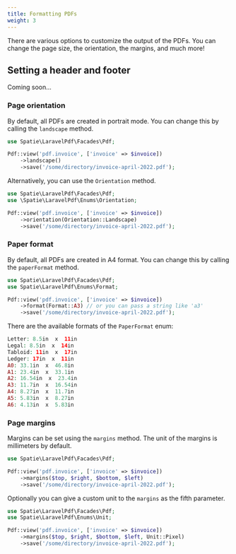 ```yaml
---
title: Formatting PDFs
weight: 3
---
```


There are various options to customize the output of the PDFs. You can change the page size, the orientation, the margins, and much more!

## Setting a header and footer

Coming soon...

### Page orientation

By default, all PDFs are created in portrait mode. You can change this by calling the `landscape` method.

```php
use Spatie\LaravelPdf\Facades\Pdf;

Pdf::view('pdf.invoice', ['invoice' => $invoice])
    ->landscape()
    ->save('/some/directory/invoice-april-2022.pdf');
```

Alternatively, you can use the `Orientation` method.

```php
use Spatie\LaravelPdf\Facades\Pdf;
use \Spatie\LaravelPdf\Enums\Orientation;

Pdf::view('pdf.invoice', ['invoice' => $invoice])
    ->orientation(Orientation::Landscape)
    ->save('/some/directory/invoice-april-2022.pdf');
```

### Paper format

By default, all PDFs are created in A4 format. You can change this by calling the `paperFormat` method.

```php
use Spatie\LaravelPdf\Facades\Pdf;
use Spatie\LaravelPdf\Enums\Format;

Pdf::view('pdf.invoice', ['invoice' => $invoice])
    ->format(Format::A3) // or you can pass a string like 'a3'
    ->save('/some/directory/invoice-april-2022.pdf');
```

There are the available formats of the `PaperFormat` enum:

```php
Letter: 8.5in  x  11in
Legal: 8.5in  x  14in
Tabloid: 11in  x  17in
Ledger: 17in  x  11in
A0: 33.1in  x  46.8in
A1: 23.4in  x  33.1in
A2: 16.54in  x  23.4in
A3: 11.7in  x  16.54in
A4: 8.27in  x  11.7in
A5: 5.83in  x  8.27in
A6: 4.13in  x  5.83in
```

### Page margins

Margins can be set using the `margins` method. The unit of the margins is millimeters by default.

```php
use Spatie\LaravelPdf\Facades\Pdf;

Pdf::view('pdf.invoice', ['invoice' => $invoice])
    ->margins($top, $right, $bottom, $left)
    ->save('/some/directory/invoice-april-2022.pdf');
```

Optionally you can give a custom unit to the `margins` as the fifth parameter.


```php
use Spatie\LaravelPdf\Facades\Pdf;
use Spatie\LaravelPdf\Enums\Unit;

Pdf::view('pdf.invoice', ['invoice' => $invoice])
    ->margins($top, $right, $bottom, $left, Unit::Pixel)
    ->save('/some/directory/invoice-april-2022.pdf');
```







